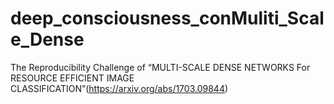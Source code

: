 # deep_consciousness_conMuliti_Scale_Dense
The Reproducibility Challenge of “MULTI-SCALE DENSE NETWORKS For RESOURCE EFFICIENT IMAGE CLASSIFICATION”(https://arxiv.org/abs/1703.09844)
